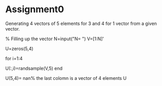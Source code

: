 # Assignment0
Generating 4 vectors of 5 elements for 3 and 4 for 1 vector from a given vector.

% Filling up the vector
N=input("N= ")
V=[1:N]'

U=zeros(5,4)

for i=1:4
    
U(:,i)=randsample(V,5)
end


U(5,4)= nan% the last colomn is a vector of 4 elements
U
